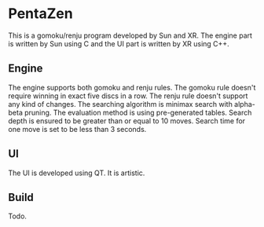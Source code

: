 # PentaZen
This is a gomoku/renju program developed by Sun and XR. The engine part is written by Sun using C and the UI part is written by XR using C++.

## Engine
The engine supports both gomoku and renju rules. The gomoku rule doesn't require winning in exact five discs in a row. The renju rule doesn't support any kind of changes. The searching algorithm is minimax search with alpha-beta pruning. The evaluation method is using pre-generated tables. Search depth is ensured to be greater than or equal to 10 moves. Search time for one move is set to be less than 3 seconds.

## UI
The UI is developed using QT. It is artistic.

## Build
Todo.